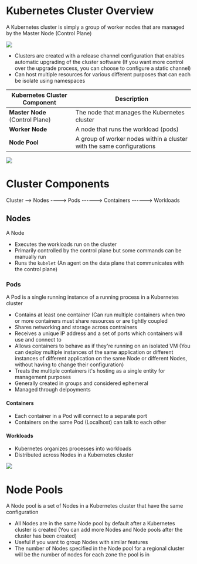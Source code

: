 # Kubernetes Cluster Overview

A Kubernetes cluster is simply a group of worker nodes that are managed by the Master Node (Control Plane)

![](https://github.com/JonmarCorpuz/SecondBrain/blob/main/Assets/piptiprtierpitepirepriwepirpewripweir.png)

* Clusters are created with a release channel configuration that enables automatic upgrading of the cluster software (If you want more control over the upgrade process, you can choose to configure a static channel)
* Can host multiple resources for various different purposes that can each be isolate using namespaces

| Kubernetes Cluster Component | Description |
| --- | --- |
| **Master Node** (Control Plane) | The node that manages the Kubernetes cluster |
| **Worker Node** | A node that runs the workload (pods) |
| **Node Pool** | A group of worker nodes within a cluster with the same configurations |

![](https://github.com/JonmarCorpuz/SecondBrain/blob/main/Assets/Whitespace.png)

# Cluster Components

Cluster 
--> Nodes 
----> Pods 
------> Containers 
------> Workloads

## Nodes

A Node

* Executes the workloads run on the cluster
* Primarily controlled by the control plane but some commands can be manually run
* Runs the `kubelet` (An agent on the data plane that communicates with the control plane)

### Pods

A Pod is a single running instance of a running process in a Kubernetes cluster

* Contains at least one container (Can run multiple containers when two or more containers must share resources or are tightly coupled
* Shares networking and storage across contrainers
* Receives a unique IP address and a set of ports which containers will use and connect to
* Allows containers to behave as if they're running on an isolated VM (You can deploy multiple instances of the same application or different instances of different application on the same Node or different Nodes, without having to change their configuration)
* Treats the multiple containers it's hosting as a single entity for management purposes
* Generally created in groups and considered ephemeral
* Managed through delpoyments

#### Containers

* Each container in a Pod will connect to a separate port
* Containers on the same Pod (Localhost) can talk to each other

#### Workloads

* Kubernetes organizes processes into workloads
* Distributed across Nodes in a Kubernetes cluster

![](https://github.com/JonmarCorpuz/SecondBrain/blob/main/Assets/Whitespace.png)

# Node Pools

A Node pool is a set of Nodes in a Kubernetes cluster that have the same configuration

* All Nodes are in the same Node pool by default after a Kubernetes cluster is created (You can add more Nodes and Node pools after the cluster has been created)
* Useful if you want to group Nodes with similar features
* The number of Nodes specified in the Node pool for a regional cluster will be the number of nodes for each zone the pool is in
